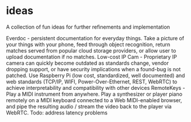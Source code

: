# ideas
A collection of fun ideas for further refinements and implementation

Everdoc - persistent documentation for everyday things. Take a picture of your things with your phone, feed through object recognition, return matches served from popular cloud storage providers, or allow user to upload documentation if no matches.
Low-cost IP Cam - Proprietary IP camera can quickly become outdated as standards change, vendor dropping support, or have security implications when a found-bug is not patched. Use Raspberry Pi (low cost, standardized, well documented) and web standards (TCP/IP, WIFI, Power-Over-Ethernet, REST, WebRTC) to achieve interpretability and compatibility with other devices RemoteKeys - Play a MIDI instrument from anywhere. Play a synthesizer or player piano remotely on a MIDI keyboard connected to a Web MIDI-enabled browser, and pipe the resulting audio / stream the video back to the player via WebRTC. Todo: address latency problems
